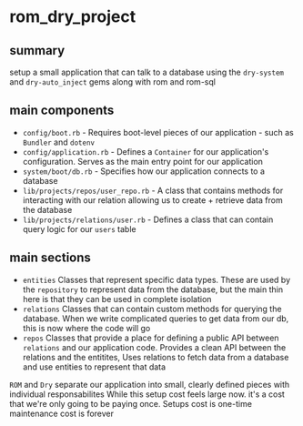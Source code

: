 # rom_dry_project

## summary
setup a small application that can talk to a database using the `dry-system` and `dry-auto_inject` gems
along with rom and rom-sql

## main components

- `config/boot.rb` - Requires boot-level pieces of our application - such as `Bundler` and `dotenv`
- `config/application.rb` - Defines a `Container` for our application's configuration. Serves as the main entry point for our application
- `system/boot/db.rb` - Specifies how our application connects to a database
- `lib/projects/repos/user_repo.rb` - A class that contains methods for interacting with our relation allowing us to create + retrieve data from the database
- `lib/projects/relations/user.rb` - Defines a class that can contain query logic for our `users` table

## main sections
- `entities` Classes that represent specific data types. These are used by the `repository` to represent data from the database, but the main thin here is that they can be used in complete isolation
- `relations` Classes that can contain custom methods for querying the database. When we write complicated queries to get data from our db, this is now where the code will go
- `repos` Classes that provide a place for defining a public API between `relations` and our application code.
Provides a clean API between the relations and the entitites, Uses relations to fetch data from a database and use entities to represent that data


`ROM` and `Dry` separate our application into small, clearly defined pieces with individual responsabilites
While this setup cost feels large now. it's a cost that we're only going to be paying once.
Setups cost is one-time maintenance cost is forever
